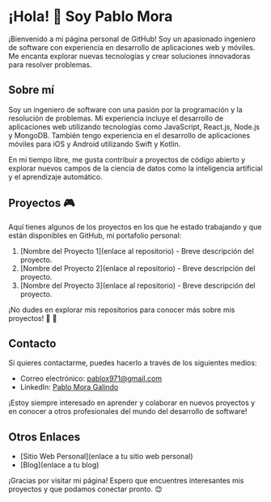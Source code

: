 # ¡Hola! 👋 Soy Pablo Mora

¡Bienvenido a mi página personal de GitHub! Soy un apasionado ingeniero de software con experiencia en desarrollo de aplicaciones web y móviles. Me encanta explorar nuevas tecnologías y crear soluciones innovadoras para resolver problemas.

## Sobre mí

Soy un ingeniero de software con una pasión por la programación y la resolución de problemas. Mi experiencia incluye el desarrollo de aplicaciones web utilizando tecnologías como JavaScript, React.js, Node.js y MongoDB. También tengo experiencia en el desarrollo de aplicaciones móviles para iOS y Android utilizando Swift y Kotlin.

En mi tiempo libre, me gusta contribuir a proyectos de código abierto y explorar nuevos campos de la ciencia de datos como la inteligencia artificial y el aprendizaje automático.

## Proyectos 🎮

Aquí tienes algunos de los proyectos en los que he estado trabajando y que están disponibles en GitHub, mi portafolio personal:

1. [Nombre del Proyecto 1](enlace al repositorio) - Breve descripción del proyecto.
2. [Nombre del Proyecto 2](enlace al repositorio) - Breve descripción del proyecto.
3. [Nombre del Proyecto 3](enlace al repositorio) - Breve descripción del proyecto.

¡No dudes en explorar mis repositorios para conocer más sobre mis proyectos! 💫 🚀

## Contacto

Si quieres contactarme, puedes hacerlo a través de los siguientes medios:

- Correo electrónico: [pablox971@gmail.com](mailto:pablox971@gmail.com)
- LinkedIn: [Pablo Mora Galindo](https://www.linkedin.com/in/pablo-mora-galindo)

¡Estoy siempre interesado en aprender y colaborar en nuevos proyectos y en conocer a otros profesionales del mundo del desarrollo de software!

## Otros Enlaces

- [Sitio Web Personal](enlace a tu sitio web personal)
- [Blog](enlace a tu blog)

¡Gracias por visitar mi página! Espero que encuentres interesantes mis proyectos y que podamos conectar pronto. 😊
